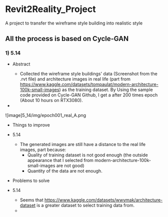 # Revit2Reality_Project
A project to transfer the wireframe style building into realistic style

## All the process is based on Cycle-GAN

### 1) 5.14
- Abstract
  - Collected the wireframe style buildings' data (Screenshot from the .rvt file) and architecture images in real life (part from https://www.kaggle.com/datasets/tompaulat/modern-architecture-100k-small-images) as the training dataset. By Using the sample code provided on Cycle-GAN Github, I get a after 200 times epoch (About 10 hours on RTX3080).

- 
![image]5_14/img/epoch001_real_A.png
- Things to improve
- 5.14
  - The generated images are still have a distance to the real life images, part because:
    - Quality of training dataset is not good enough (the outside appearance that I selected from modern-architecture-100k-small-images are not good)
    - Quantity of the data are not enough.

- Problems to solve
- 5.14
  - Seems that https://www.kaggle.com/datasets/wwymak/architecture-dataset is a greater dataset to select training data from.
  - 

